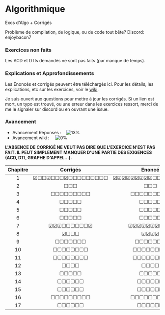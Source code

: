 # Algorithmique
Exos d'Algo + Corrigés

Problème de compilation, de logique, ou de code tout bête?
Discord: enjoybacon7

### Exercices non faits

Les ACD et DTIs demandés ne sont pas faits (par manque de temps).

### Explications et Approfondissements

Les Enoncés et corrigés peuvent être téléchargés ici. Pour les détails, les explications, etc sur les exercices, voir le [wiki](https://github.com/EnjoyBacon7/Algorithmique/wiki/Algorithmique).

Je suis ouvert aux questions pour mettre à jour les corrigés. Si un lien est mort, un typo est trouvé, ou une erreur dans les exercices ressort, merci de me le signaler sur discord ou en ouvrant une issue.

### Avancement

- Avancement Réponses : &nbsp;&nbsp; ![13%](https://progress-bar.dev/13)
- Avancement wiki : &nbsp;&nbsp;&nbsp; ![0%](https://progress-bar.dev/06)
<!-- 31/234 -->
<!-- 0/234 -->

**L'ABSENCE DE CORRIGÉ NE VEUT PAS DIRE QUE L'EXERCICE N'EST PAS FAIT. IL PEUT SIMPLEMENT MANQUER D'UNE PARTIE DES EXIGENCES (ACD, DTI, GRAPHE D'APPEL...).**

<center>

| Chapitre | Corrigés | Enoncé | Commentaires| Wiki |
|:--------:|:--------:|:------:|:-----------:|:----:|
| 1 | &#9745;&#9744;&#9744;&#9745;&#9744;&#9744;&#9744;&#9745;&#9744;&#9744;&#9744;&#9744;&#9744;&#9744;&#9744;&#9744;&#9744; | &#9745;&#9745;&#9745;&#9745;&#9745;&#9745;&#9745;&#9745;&#9745;&#9744;&#9744;&#9744;&#9744;&#9744;&#9744;&#9744;&#9744; | &#9744;&#9744;&#9744;&#9744;&#9744;&#9744;&#9744;&#9744;&#9744;&#9744;&#9744;&#9744;&#9744;&#9744;&#9744;&#9744;&#9744; | &#9744;&#9744;&#9744;&#9744;&#9744;&#9744;&#9744;&#9744;&#9744;&#9744;&#9744;&#9744;&#9744;&#9744;&#9744;&#9744;&#9744; |
| 2 | &#9744;&#9744;&#9744; | &#9744;&#9744;&#9744; | &#9744;&#9744;&#9744; | &#9744;&#9744;&#9744; |
| 3 | &#9744;&#9744;&#9744;&#9744;&#9744;&#9744;&#9744;&#9744;&#9744; | &#9744;&#9744;&#9744;&#9744;&#9744;&#9744;&#9744;&#9744;&#9744; | &#9744;&#9744;&#9744;&#9744;&#9744;&#9744;&#9744;&#9744;&#9744; | &#9744;&#9744;&#9744;&#9744;&#9744;&#9744;&#9744;&#9744;&#9744; |
| 4 | &#9744;&#9744;&#9744;&#9744;&#9744; | &#9744;&#9744;&#9744;&#9744;&#9744; | &#9744;&#9744;&#9744;&#9744;&#9744; | &#9744;&#9744;&#9744;&#9744;&#9744; |
| 5 | &#9744;&#9744;&#9744;&#9744;&#9744; | &#9744;&#9744;&#9744;&#9744;&#9744; | &#9744;&#9744;&#9744;&#9744;&#9744; | &#9744;&#9744;&#9744;&#9744;&#9744; |
| 6 | &#9744;&#9744;&#9744;&#9744;&#9744; | &#9744;&#9744;&#9744;&#9744;&#9744; | &#9744;&#9744;&#9744;&#9744;&#9744; | &#9744;&#9744;&#9744;&#9744;&#9744; |
| 7 | &#9745;&#9745;&#9745;&#9744;&#9744;&#9744;&#9744;&#9744;&#9744;&#9745; | &#9745;&#9745;&#9745;&#9745;&#9745;&#9745;&#9745;&#9745;&#9745;&#9745; | &#9744;&#9744;&#9744;&#9744;&#9744;&#9744;&#9744;&#9744;&#9744;&#9744; | &#9744;&#9744;&#9744;&#9744;&#9744;&#9744;&#9744;&#9744;&#9744;&#9744; |
| 8 | &#9745;&#9744;&#9744;&#9744; | &#9745;&#9745;&#9745;&#9745; | &#9744;&#9744;&#9744;&#9744; | &#9744;&#9744;&#9744;&#9744; |
| 9 | &#9744;&#9744;&#9744;&#9744;&#9744;&#9744;&#9744; | &#9744;&#9744;&#9744;&#9744;&#9744;&#9744;&#9744; | &#9744;&#9744;&#9744;&#9744;&#9744;&#9744;&#9744; | &#9744;&#9744;&#9744;&#9744;&#9744;&#9744;&#9744; |
| 10 | &#9744;&#9744;&#9744;&#9744;&#9744;&#9744;&#9744;&#9744; | &#9744;&#9744;&#9744;&#9744;&#9744;&#9744;&#9744;&#9744; | &#9744;&#9744;&#9744;&#9744;&#9744;&#9744;&#9744;&#9744; | &#9744;&#9744;&#9744;&#9744;&#9744;&#9744;&#9744;&#9744; |
| 11 | &#9744;&#9744;&#9744;&#9744;&#9744;&#9744;&#9744;&#9744; | &#9744;&#9744;&#9744;&#9744;&#9744;&#9744;&#9744;&#9744; | &#9744;&#9744;&#9744;&#9744;&#9744;&#9744;&#9744;&#9744; | &#9744;&#9744;&#9744;&#9744;&#9744;&#9744;&#9744;&#9744; |
| 12 | &#9744;&#9744;&#9744;&#9744; | &#9744;&#9744;&#9744;&#9744; | &#9744;&#9744;&#9744;&#9744; | &#9744;&#9744;&#9744;&#9744; |
| 13 | &#9744;&#9744;&#9744;&#9744;&#9744; | &#9744;&#9744;&#9744;&#9744;&#9744; | &#9744;&#9744;&#9744;&#9744;&#9744; | &#9744;&#9744;&#9744;&#9744;&#9744; |
| 14 | &#9744;&#9744;&#9744;&#9744;&#9744;&#9744; | &#9744;&#9744;&#9744;&#9744;&#9744;&#9744; | &#9744;&#9744;&#9744;&#9744;&#9744;&#9744; | &#9744;&#9744;&#9744;&#9744;&#9744;&#9744; |
| 15 | &#9744;&#9744;&#9744;&#9744;&#9744;&#9744; | &#9744;&#9744;&#9744;&#9744;&#9744;&#9744; | &#9744;&#9744;&#9744;&#9744;&#9744;&#9744; | &#9744;&#9744;&#9744;&#9744;&#9744;&#9744; |
| 16 | &#9744;&#9744;&#9744;&#9744;&#9744;&#9744;&#9744;&#9744;&#9744; | &#9744;&#9744;&#9744;&#9744;&#9744;&#9744;&#9744;&#9744;&#9744; | &#9744;&#9744;&#9744;&#9744;&#9744;&#9744;&#9744;&#9744;&#9744; | &#9744;&#9744;&#9744;&#9744;&#9744;&#9744;&#9744;&#9744;&#9744; |
| 17 | &#9744;&#9744;&#9744;&#9744;&#9744;&#9744; | &#9744;&#9744;&#9744;&#9744;&#9744;&#9744; | &#9744;&#9744;&#9744;&#9744;&#9744;&#9744; | &#9744;&#9744;&#9744;&#9744;&#9744;&#9744; |


</center>


<!-- Need to review all exercices for pngs and pdfs -->